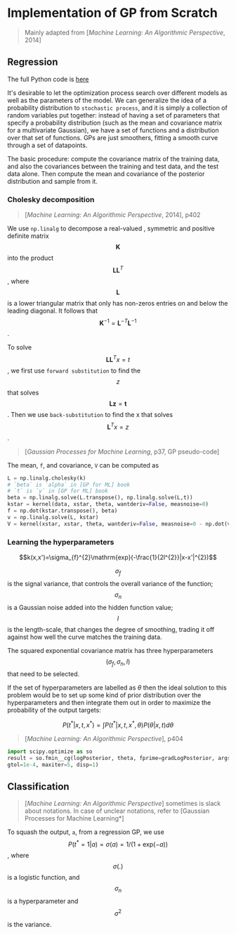 <!-- toc -->


# Implementation of GP from Scratch

> Mainly adapted from [*Machine Learning: An Algorithmic Perspective*, 2014]

## Regression

The full Python code is [here](https://github.com/bigaidream/subsets_ml_cookbook/tree/master/bayes/gp/gp_code_scratch/gp.py)

It's desirable to let the optimization process search over different models as well as the parameters of the model. We can generalize the idea of a probability distribution to `stochastic process`, and it is simply a collection of random variables put together: instead of having a set of parameters that specify a probability distribution (such as the mean and covariance matrix for a multivariate Gaussian), we have a set of functions and a distribution over that set of functions. GPs are just smoothers, fitting a smooth curve through a set of datapoints. 

The basic procedure: compute the covariance matrix of the training data, and also the covariances between the training and test data, and the test data alone. Then compute the mean and covariance of the posterior distribution and sample from it. 

### Cholesky decomposition

> [*Machine Learning: An Algorithmic Perspective*, 2014], p402

We use `np.linalg` to decompose a real-valued , symmetric and positive definite matrix $$\mathbf{K}$$ into the product $$\mathbf{LL}^{T}$$, where $$\mathbf{L}$$ is a lower triangular matrix that only has non-zeros entries on and below the leading diagonal. It follows that $$\mathbf{K}^{-1}=\mathbf{L}^{-T}\mathbf{L}^{-1}$$. 

To solve $$\mathbf{LL}^{T}x=t$$, we first use `forward substitution` to find the $$z$$ that solves $$\mathbf{Lz}=\mathbf{t}$$. Then we use `back-substitution` to find the x that solves $$\mathbf{L}^{T}x=z$$. 

> [*Gaussian Processes for Machine Learning*, p37, GP pseudo-code]

The mean, `f`, and covariance, `V` can be computed as
```python
L = np.linalg.cholesky(k)
# `beta` is `alpha` in [GP for ML] book
# `t` is `y` in [GP for ML] book
beta = np.linalg.solve(L.transpose(), np.linalg.solve(L,t))
kstar = kernel(data, xstar, theta, wantderiv=False, measnoise=0)
f = np.dot(kstar.transpose(), beta)
v = np.linalg.solve(L, kstar)
V = kernel(xstar, xstar, theta, wantderiv=False, measnoise=0 - np.dot(v.transpose(), v))
```

### Learning the hyperparameters
$$k(x,x')=\sigma_{f}^{2}\mathrm{exp}(-\frac{1}{2l^{2}}|x-x'|^{2})$$

$$\sigma_{f}$$ is the signal variance, that controls the overall variance of the function; $$\sigma_{n}$$ is a Gaussian noise added into the hidden function value; $$l$$ is the length-scale, that changes the degree of smoothing, trading it off against how well the curve matches the training data.

The squared exponential covariance matrix has three hyperparameters $$(\sigma_{f},\sigma_{n},l)$$ that need to be selected. 

If the set of hyperparameters are labelled as $\theta$ then the ideal solution to this problem would be to set up some kind of prior distribution over the hyperparameters and then integrate them out in order to maximize the probability of the output targets:

$$P(t^{*}|x,t,x^{*})=\int P(t^{*}|x,t,x^{*},\theta)P(\theta|x,t)d\theta$$


> [*Machine Learning: An Algorithmic Perspective*], p404

```python
import scipy.optimize as so
result = so.fmin__cg(logPosterior, theta, fprime=gradLogPosterior, args=[(X,y)],
gtol=1e-4, maxiter=5, disp=1)
```

## Classification
> [*Machine Learning: An Algorithmic Perspective*] sometimes is slack about notations. In case of unclear notations, refer to [Gaussian Processes for Machine Learning*]

To squash the output, `a`, from a regression GP, we use $$P(t^{*}=1|a)=\sigma(a)=1/(1+\mathrm{exp}(-a))$$, where $$\sigma(.)$$ is a logistic function, and $$\sigma_{n}$$ is a hyperparameter and $$\sigma^{2}$$ is the variance. 